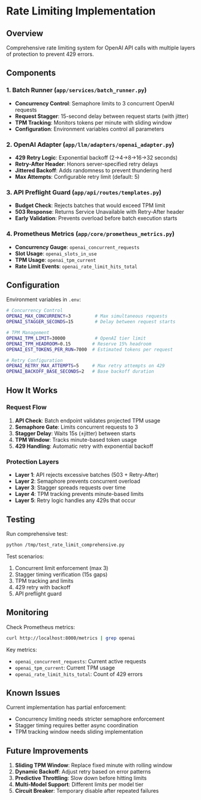 # Rate Limiting Implementation

## Overview
Comprehensive rate limiting system for OpenAI API calls with multiple layers of protection to prevent 429 errors.

## Components

### 1. Batch Runner (`app/services/batch_runner.py`)
- **Concurrency Control**: Semaphore limits to 3 concurrent OpenAI requests
- **Request Stagger**: 15-second delay between request starts (with jitter)
- **TPM Tracking**: Monitors tokens per minute with sliding window
- **Configuration**: Environment variables control all parameters

### 2. OpenAI Adapter (`app/llm/adapters/openai_adapter.py`)
- **429 Retry Logic**: Exponential backoff (2→4→8→16→32 seconds)
- **Retry-After Header**: Honors server-specified retry delays
- **Jittered Backoff**: Adds randomness to prevent thundering herd
- **Max Attempts**: Configurable retry limit (default: 5)

### 3. API Preflight Guard (`app/api/routes/templates.py`)
- **Budget Check**: Rejects batches that would exceed TPM limit
- **503 Response**: Returns Service Unavailable with Retry-After header
- **Early Validation**: Prevents overload before batch execution starts

### 4. Prometheus Metrics (`app/core/prometheus_metrics.py`)
- **Concurrency Gauge**: `openai_concurrent_requests`
- **Slot Usage**: `openai_slots_in_use`
- **TPM Usage**: `openai_tpm_current`
- **Rate Limit Events**: `openai_rate_limit_hits_total`

## Configuration

Environment variables in `.env`:

```bash
# Concurrency Control
OPENAI_MAX_CONCURRENCY=3         # Max simultaneous requests
OPENAI_STAGGER_SECONDS=15        # Delay between request starts

# TPM Management
OPENAI_TPM_LIMIT=30000           # OpenAI tier limit
OPENAI_TPM_HEADROOM=0.15        # Reserve 15% headroom
OPENAI_EST_TOKENS_PER_RUN=7000  # Estimated tokens per request

# Retry Configuration  
OPENAI_RETRY_MAX_ATTEMPTS=5     # Max retry attempts on 429
OPENAI_BACKOFF_BASE_SECONDS=2   # Base backoff duration
```

## How It Works

### Request Flow
1. **API Check**: Batch endpoint validates projected TPM usage
2. **Semaphore Gate**: Limits concurrent requests to 3
3. **Stagger Delay**: Waits 15s (±jitter) between starts
4. **TPM Window**: Tracks minute-based token usage
5. **429 Handling**: Automatic retry with exponential backoff

### Protection Layers
- **Layer 1**: API rejects excessive batches (503 + Retry-After)
- **Layer 2**: Semaphore prevents concurrent overload
- **Layer 3**: Stagger spreads requests over time
- **Layer 4**: TPM tracking prevents minute-based limits
- **Layer 5**: Retry logic handles any 429s that occur

## Testing

Run comprehensive test:
```bash
python /tmp/test_rate_limit_comprehensive.py
```

Test scenarios:
1. Concurrent limit enforcement (max 3)
2. Stagger timing verification (15s gaps)
3. TPM tracking and limits
4. 429 retry with backoff
5. API preflight guard

## Monitoring

Check Prometheus metrics:
```bash
curl http://localhost:8000/metrics | grep openai
```

Key metrics:
- `openai_concurrent_requests`: Current active requests
- `openai_tpm_current`: Current TPM usage
- `openai_rate_limit_hits_total`: Count of 429 errors

## Known Issues

Current implementation has partial enforcement:
- Concurrency limiting needs stricter semaphore enforcement
- Stagger timing requires better async coordination
- TPM tracking window needs sliding implementation

## Future Improvements

1. **Sliding TPM Window**: Replace fixed minute with rolling window
2. **Dynamic Backoff**: Adjust retry based on error patterns  
3. **Predictive Throttling**: Slow down before hitting limits
4. **Multi-Model Support**: Different limits per model tier
5. **Circuit Breaker**: Temporary disable after repeated failures